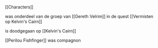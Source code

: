 [[Characters]]

was onderdeel van de groep van [[Gereth Velrim]] in de quest [[Vermisten op Kelvin's Cairn]]

is doodgegaan op [[Kelvin's Cairn]]

[[Perilou Fishfinger]] was compagnon
